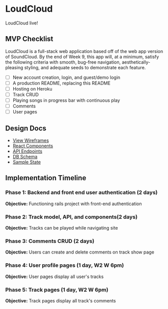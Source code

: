 # LoudCloud
LoudCloud live!

## MVP Checklist
LoudCloud is a full-stack web application based off of the web app version of SoundCloud.
By the end of Week 9, this app will, at a minimum, satisfy the following criteria with smooth,
bug-free navigation, aesthetically-pleasing styling, and adequate seeds to demonstrate each
feature.

- [ ] New account creation, login, and guest/demo login
- [ ] A production README, replacing this README
- [ ] Hosting on Heroku
- [ ] Track CRUD
- [ ] Playing songs in progress bar with continuous play
- [ ] Comments
- [ ] User pages

## Design Docs
- [View Wireframes](wireframes.md)
- [React Components](component-hierarchy.md)
- [API Endpoints](api-endpoints.md)
- [DB Schema](schema.md)
- [Sample State](sample-state.md)

## Implementation Timeline

### Phase 1: Backend and front end user authentication  (2 days)

**Objective:** Functioning rails project with front-end authentication

### Phase 2: Track model, API, and components(2 days)

**Objective:** Tracks can be played while navigating site

### Phase 3: Comments CRUD (2 days)

**Objective:** Users can create and delete comments on track show page

### Phase 4: User profile pages (1 day, W2 W 6pm)

**Objective:** User pages display all user's tracks

### Phase 5: Track pages (1 day, W2 W 6pm)

**Objective:** Track pages display all track's comments
